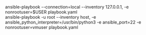 ansible-playbook --connection=local --inventory 127.0.0.1, -e nonrootuser=$USER playbook.yaml  
ansible-playbook -u root --inventory host, -e ansible_python_interpreter=/usr/bin/python3 -e ansible_port=22 -e nonrootuser=vmuser playbook.yaml  
